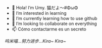 - 👋 Hola! I’m Umy. 猫だよ～#ΦωΦ
- 👀 I’m interested in learning
- 🌱 I’m currently learning how to use github
- 💞️ I’m looking to collaborate on everything
- 📫 Cómo contactarme es un secreto

<!---
UmyNya/UmyNya is a ✨ special ✨ repository because its `README.md` (this file) appears on your GitHub profile.
You can click the Preview link to take a look at your changes.
--->

*呜米喵...努力进步...Kira~ Kira~*
